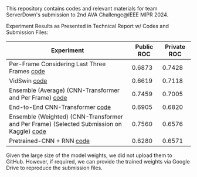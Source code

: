 This repository contains codes and relevant materials for team ServerDown's submission to 2nd AVA Challenge@IEEE MIPR 2024.

Experiment Results as Presented in Technical Report w/ Codes and Submission Files:

| Experiment                                                                                                                           | Public ROC | Private ROC |
| ------------------------------------------------------------------------------------------------------------------------------------ | ---------- | ----------- |
| Per-Frame Considering Last Three Frames [code](./per-frame-cnn/)                                           | 0.6873     | 0.7428      |
| VidSwin [code](./VidSwin/)                                         | 0.6619     | 0.7118      |
| Ensemble (Average) (CNN-Transformer and Per Frame) [code](./ensemble-script/)                                                                                  | 0.7459     | 0.7005      |
| End-to-End CNN-Transformer [code](./e2e-cnn-transformer/)                                           | 0.6905     | 0.6820      |
| Ensemble (Weighted) (CNN-Transformer and Per Frame) (Selected Submission on Kaggle) [code](./ensemble-script/) | 0.7560     | 0.6576      |
| Pretrained-CNN + RNN [code](./pretrained-cnn-rnn/)                                                         | 0.6280     | 0.6571      |

Given the large size of the model weights, we did not upload them to GitHub. However, if required, we can provide the trained weights via Google Drive to reproduce the submission files.
